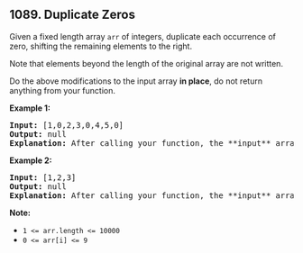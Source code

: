 ## 1089. Duplicate Zeros

Given a fixed length array `arr` of integers, duplicate each occurrence of zero, shifting the remaining elements to the right.

Note that elements beyond the length of the original array are not written.

Do the above modifications to the input array **in place**, do not return anything from your function.

**Example 1:**

<pre>
<b>Input:</b> [1,0,2,3,0,4,5,0]
<b>Output:</b> null
<b>Explanation:</b> After calling your function, the **input** array is modified to: [1,0,0,2,3,0,0,4]
</pre>

**Example 2:**

<pre>
<b>Input:</b> [1,2,3]
<b>Output:</b> null
<b>Explanation:</b> After calling your function, the **input** array is modified to: [1,2,3]
</pre>

**Note:**

- `1 <= arr.length <= 10000`
- `0 <= arr[i] <= 9`
